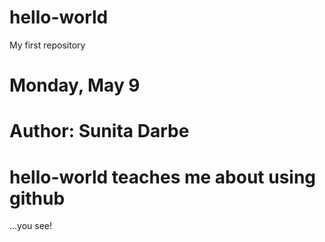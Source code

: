 # hello-world
My first repository

# Monday, May 9
# Author: Sunita Darbe
# hello-world teaches me about using github
...you see!
